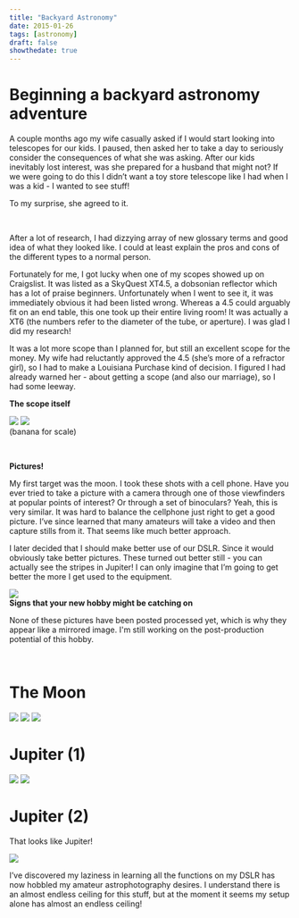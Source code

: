 ```yaml
---
title: "Backyard Astronomy"
date: 2015-01-26
tags: [astronomy]
draft: false
showthedate: true
---
```


# Beginning a backyard astronomy adventure

<p>A couple months ago my wife casually asked if I would start looking into telescopes for our kids. I paused, then asked her to take a day to seriously consider the consequences of what she was asking. After our kids inevitably lost interest, was she prepared
  for a husband that might not? If we were going to do this I didn’t want a toy store telescope like I had when I was a kid - I wanted to see stuff!
  <p>
    <p>To my surprise, she agreed to it.</p>
    <br/>
    <p>After a lot of research, I had dizzying array of new glossary terms and good idea of what they looked like. I could at least explain the pros and cons of the different types to a normal person. </p>
    <p>Fortunately for me, I got lucky when one of my scopes showed up on Craigslist. It was listed as a SkyQuest XT4.5, a dobsonian reflector which has a lot of praise beginners. Unfortunately when I went to see it, it was immediately obvious it had been
      listed wrong. Whereas a 4.5 could arguably fit on an end table, this one took up their entire living room! It was actually a XT6 (the numbers refer to the diameter of the tube, or aperture). I was glad I did my research! </p>
    <p>It was a lot more scope than I planned for, but still an excellent scope for the money. My wife had reluctantly approved the 4.5 (she’s more of a refractor girl), so I had to make a Louisiana Purchase kind of decision. I figured I had already warned
      her - about getting a scope (and also our marriage), so I had some leeway. </p>
    <p><b>The scope itself</b></p>
    <p>
      <a href="http://2.bp.blogspot.com/-hjhY-iHPstQ/VK1Vse5TVBI/AAAAAAAAvDc/dl2UmPSrX_c/s1600/IMG_3310.JPG" imageanchor="1"><img border="0" src="http://2.bp.blogspot.com/-hjhY-iHPstQ/VK1Vse5TVBI/AAAAAAAAvDc/dl2UmPSrX_c/s320/IMG_3310.JPG" /></a>
      <a href="http://4.bp.blogspot.com/-XdN2VK3FtUE/VK1VsTpKh7I/AAAAAAAAvDc/DCwIXV8eYzA/s1600/IMG_3308.JPG" imageanchor="1"><img border="0" src="http://4.bp.blogspot.com/-XdN2VK3FtUE/VK1VsTpKh7I/AAAAAAAAvDc/DCwIXV8eYzA/s320/IMG_3308.JPG" /></a>
      <br/>(banana for scale) </p>
    <br/>
    <p><b>Pictures!</b></p>
    <p>My first target was the moon. I took these shots with a cell phone. Have you ever tried to take a picture with a camera through one of those viewfinders at popular points of interest? Or through a set of binoculars? Yeah, this is very similar. It
      was hard to balance the cellphone just right to get a good picture. I’ve since learned that many amateurs will take a video and then capture stills from it. That seems like much better approach. </p>
    <p>I later decided that I should make better use of our DSLR. Since it would obviously take better pictures. These turned out better still - you can actually see the stripes in Jupiter! I can only imagine that I’m going to get better the more I get used
      to the equipment. </p>
    <p>
      <a href="http://2.bp.blogspot.com/-T5bir20prhE/VL8sS_JSdXI/AAAAAAAAvyg/iCm9owC80OQ/s1600/20150120_203324.jpg" imageanchor="1"><img border="0" src="http://2.bp.blogspot.com/-T5bir20prhE/VL8sS_JSdXI/AAAAAAAAvyg/iCm9owC80OQ/s320/20150120_203324.jpg" /></a>
      <br/><b>Signs that your new hobby might be catching on</b></p>
    <p>None of these pictures have been posted processed yet, which is why they appear like a mirrored image. I'm still working on the post-production potential of this hobby.</p>
    <br />
    <h1>The Moon</h1>
    <p>
      <a href="http://3.bp.blogspot.com/-ryGf-D_qIfA/VLadMP_I-PI/AAAAAAAAvho/3SvbjErQIfk/s1600/20150114_070514.jpg" imageanchor="1"><img border="0" src="http://3.bp.blogspot.com/-ryGf-D_qIfA/VLadMP_I-PI/AAAAAAAAvho/3SvbjErQIfk/s320/20150114_070514.jpg" /></a>
      <a href="http://3.bp.blogspot.com/-_wVEN3_ZOIg/VLadMBRJlhI/AAAAAAAAvho/lQaYkYan55A/s1600/20150114_071023.jpg" imageanchor="1"><img border="0" src="http://3.bp.blogspot.com/-_wVEN3_ZOIg/VLadMBRJlhI/AAAAAAAAvho/lQaYkYan55A/s320/20150114_071023.jpg" /></a>
      <a href="http://4.bp.blogspot.com/-yvbk97PjfRU/VLadMCi-mkI/AAAAAAAAvho/-i6IXZixJVY/s1600/20150114_072857.jpg" imageanchor="1"><img border="0" src="http://4.bp.blogspot.com/-yvbk97PjfRU/VLadMCi-mkI/AAAAAAAAvho/-i6IXZixJVY/s320/20150114_072857.jpg" /></a>
    </p>
    <h1>Jupiter (1)</h1>
    <p>
      <a href="http://4.bp.blogspot.com/-tX6sJCPAUa4/VLfjCcY1ZuI/AAAAAAAAvlU/Werpzkmu0xo/s1600/20150114_222636.jpg" imageanchor="1"><img border="0" src="http://4.bp.blogspot.com/-tX6sJCPAUa4/VLfjCcY1ZuI/AAAAAAAAvlU/Werpzkmu0xo/s320/20150114_222636.jpg" /></a>
      <a href="http://4.bp.blogspot.com/-blBX7zD-3jA/VLfjCZenM4I/AAAAAAAAvlU/RUs6Sip8D1Y/s1600/20150114_221432.jpg" imageanchor="1"><img border="0" src="http://4.bp.blogspot.com/-blBX7zD-3jA/VLfjCZenM4I/AAAAAAAAvlU/RUs6Sip8D1Y/s320/20150114_221432.jpg" /></a>
    </p>
    <h1>Jupiter (2)</h1>
    <p>That looks like Jupiter!</p>
    <p>
      <a href="http://2.bp.blogspot.com/-XQ9ORH7cB_A/VMaQi7PDTMI/AAAAAAAAv8E/lehPE1cxMgk/s1600/jupiter%2B-%2Bcropped.jpg" imageanchor="1"><img border="0" src="http://2.bp.blogspot.com/-XQ9ORH7cB_A/VMaQi7PDTMI/AAAAAAAAv8E/lehPE1cxMgk/s320/jupiter%2B-%2Bcropped.jpg" /></a>
    </p>
    <p>I’ve discovered my laziness in learning all the functions on my DSLR has now hobbled my amateur astrophotography desires. I understand there is an almost endless ceiling for this stuff, but at the moment it seems my setup alone has almost an endless
      ceiling! </p>
